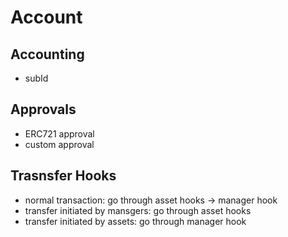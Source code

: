 # Account

## Accounting

* subId

## Approvals

* ERC721 approval
* custom approval

## Trasnsfer Hooks

* normal transaction: go through asset hooks -> manager hook
* transfer initiated by mansgers: go through asset hooks
* transfer initiated by assets: go through manager hook
